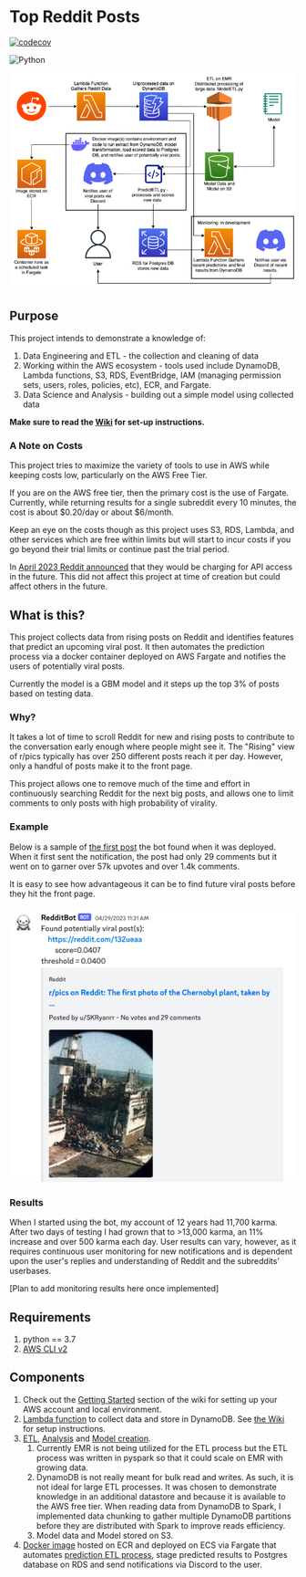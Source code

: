 # Top Reddit Posts

[![codecov](https://codecov.io/gh/kennethjmyers/Top-Reddit-Posts/branch/main/graph/badge.svg?token=ACZEU30AHM)](https://codecov.io/gh/kennethjmyers/Top-Reddit-Posts)

![Python](https://img.shields.io/badge/python-3.7-blue.svg) 

![](./images/architecture-diagram.png)

## Purpose

This project intends to demonstrate a knowledge of:

1. Data Engineering and ETL - the collection and cleaning of data
2. Working within the AWS ecosystem - tools used include DynamoDB, Lambda functions, S3, RDS, EventBridge, IAM (managing permission sets, users, roles, policies, etc), ECR, and Fargate.
3. Data Science and Analysis - building out a simple model using collected data

**Make sure to read the [Wiki](https://github.com/kennethjmyers/Top-Reddit-Posts/wiki) for set-up instructions.**

### A Note on Costs

This project tries to maximize the variety of tools to use in AWS while keeping costs low, particularly on the AWS Free Tier. 

If you are on the AWS free tier, then the primary cost is the use of Fargate. Currently, while returning results for a single subreddit every 10 minutes, the cost is about $0.20/day or about $6/month. 

Keep an eye on the costs though as this project uses S3, RDS, Lambda, and other services which are free within limits but will start to incur costs if you go beyond their trial limits or continue past the trial period.

In [April 2023 Reddit announced](https://www.nytimes.com/2023/04/18/technology/reddit-ai-openai-google.html) that they would be charging for API access in the future. This did not affect this project at time of creation but could affect others in the future.

## What is this?

This project collects data from rising posts on Reddit and identifies features that predict an upcoming viral post. It then automates the prediction process via a docker container deployed on AWS Fargate and notifies the users of potentially viral posts. 

Currently the model is a GBM model and it steps up the top 3% of posts based on testing data.

### Why? 

It takes a lot of time to scroll Reddit for new and rising posts to contribute to the conversation early enough where people might see it. The "Rising" view of r/pics typically has over 250 different posts reach it per day. However, only a handful of posts make it to the front page. 

This project allows one to remove much of the time and effort in continuously searching Reddit for the next big posts, and allows one to limit comments to only posts with high probability of virality. 

### Example

Below is a sample of [the first post](https://www.reddit.com/r/pics/comments/132ueaa/the_first_photo_of_the_chernobyl_plant_taken_by/) the bot found when it was deployed. When it first sent the notification, the post had only 29 comments but it went on to garner over 57k upvotes and over 1.4k comments. 

It is easy to see how advantageous it can be to find future viral posts before they hit the front page.

![](./images/bot-example.png)

### Results

When I started using the bot, my account of 12 years had 11,700 karma. After two days of testing I had grown that to >13,000 karma, an 11% increase and over 500 karma each day. User results can vary, however, as it requires continuous user monitoring for new notifications and is dependent upon the user's replies and understanding of Reddit and the subreddits' userbases.

[Plan to add monitoring results here once implemented]

## Requirements

1. python == 3.7
2. [AWS CLI v2](https://docs.aws.amazon.com/cli/latest/userguide/getting-started-install.html)

## Components

1. Check out the [Getting Started](https://github.com/kennethjmyers/Top-Reddit-Posts/wiki/Getting-Started) section of the wiki for setting up your AWS account and local environment.
2. [Lambda function](./lambdaFunctions/getRedditDataFunction/) to collect data and store in DynamoDB. See [the Wiki](https://github.com/kennethjmyers/Top-Reddit-Posts/wiki/Lambda-Function---getRedditDataFunction) for setup instructions.
3. [ETL](model/ModelETL.py), [Analysis](./model/univariateAnalysis.ipynb) and [Model creation](model/model-GBM.ipynb). 
    1. Currently EMR is not being utilized for the ETL process but the ETL process was written in pyspark so that it could scale on EMR with growing data.  
    2. DynamoDB is not really meant for bulk read and writes. As such, it is not ideal for large ETL processes. It was chosen to demonstrate knowledge in an additional datastore and because it is available to the AWS free tier. When reading data from DynamoDB to Spark, I implemented data chunking to gather multiple DynamoDB partitions before they are distributed with Spark to improve reads efficiency.
    3. Model data and Model stored on S3.
4. [Docker image](model/Dockerfile) hosted on ECR and deployed on ECS via Fargate that automates [prediction ETL process](model/PredictETL.py), stage predicted results to Postgres database on RDS and send notifications via Discord to the user.
